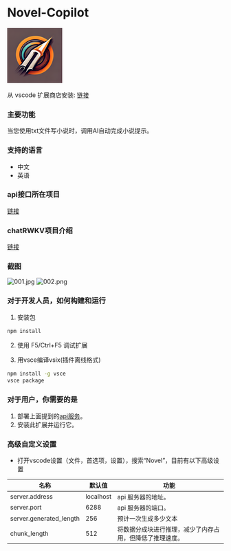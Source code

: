 # Novel-Copilot
![logo](logo.png) 

从 vscode 扩展商店安装: [链接](https://marketplace.visualstudio.com/items?itemName=Tlntin.novel-copilot)


### 主要功能
当您使用txt文件写小说时，调用AI自动完成小说提示。

### 支持的语言
- 中文
- 英语

### api接口所在项目

[链接](https://github.com/Tlntin/ChatRWKV-Novel-api)

### chatRWKV项目介绍
[链接](https://github.com/BlinkDL/ChatRWKV)

### 截图
![001.jpg](https://s2.loli.net/2023/04/24/r2JKiw1vxWGdEa9.jpg)
![002.png](https://s2.loli.net/2023/04/24/qXhPueW2jEvrBRJ.png)

### 对于开发人员，如何构建和运行
1. 安装包
```bash
npm install
```
2. 使用 F5/Ctrl+F5 调试扩展

3. 用vsce编译vsix(插件离线格式)
```bash
npm install -g vsce
vsce package
```

### 对于用户，你需要的是
1. 部署上面提到的[api服务](https://github.com/Tlntin/ChatRWKV-Novel-api)。
2. 安装此扩展并运行它。

### 高级自定义设置
- 打开vscode设置（文件，首选项，设置），搜索“Novel”，目前有以下高级设置

|名称 |默认值 |功能 |
| ---------------------- | ---------- | ------------------------------------- |
|server.address          |localhost   | api 服务器的地址。                         |
|server.port             | 6288       | api 服务器的端口。                         |
|server.generated_length | 256        | 预计一次生成多少文本                         |
|chunk_length            | 512        | 将数据分成块进行推理，减少了内存占用，但降低了推理速度。 |
